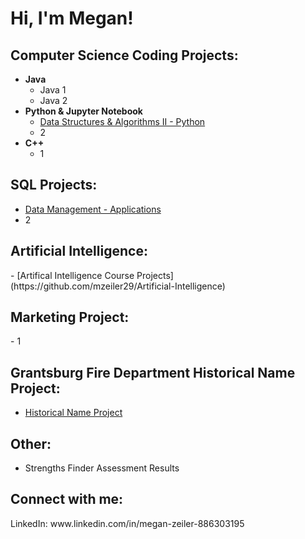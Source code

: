 <h1>Hi, I'm Megan! </h1>

<h2> Computer Science Coding Projects:</h2>

- <b>Java</b>
  - Java 1
  - Java 2
- <b>Python & Jupyter Notebook </b>
  - [Data Structures & Algorithms II - Python](https://github.com/mzeiler29/Data-Structures-and-Algorithms-II)
  - 2
- <b>C++</b>
  - 1
<h2> SQL Projects: </h2>

- [Data Management - Applications](https://github.com/mzeiler29/Data-Management-Applications)
- 2
<h2> Artificial Intelligence: </h2>
- [Artifical Intelligence Course Projects](https://github.com/mzeiler29/Artificial-Intelligence)
<h2> Marketing Project: </h2>
- 1
<h2> Grantsburg Fire Department Historical Name Project: </h2>

- [Historical Name Project](https://github.com/mzeiler29/Historical-Name-Project) 
<h2> Other: </h2>

- Strengths Finder Assessment Results

<h2> Connect with me:</h2>
LinkedIn: www.linkedin.com/in/megan-zeiler-886303195
